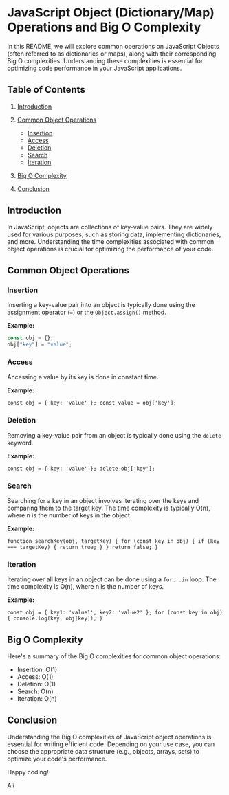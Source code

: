 # JavaScript Object (Dictionary/Map) Operations and Big O Complexity

In this README, we will explore common operations on JavaScript Objects (often referred to as dictionaries or maps), along with their corresponding Big O complexities. Understanding these complexities is essential for optimizing code performance in your JavaScript applications.

## Table of Contents

1. [Introduction](#introduction)
2. [Common Object Operations](#common-object-operations)

   - [Insertion](#insertion)
   - [Access](#access)
   - [Deletion](#deletion)
   - [Search](#search)
   - [Iteration](#iteration)

3. [Big O Complexity](#big-o-complexity)
4. [Conclusion](#conclusion)

## Introduction

In JavaScript, objects are collections of key-value pairs. They are widely used for various purposes, such as storing data, implementing dictionaries, and more. Understanding the time complexities associated with common object operations is crucial for optimizing the performance of your code.

## Common Object Operations

### Insertion

Inserting a key-value pair into an object is typically done using the assignment operator (`=`) or the `Object.assign()` method.

**Example:**

```javascript
const obj = {};
obj["key"] = "value";
```

### Access

Accessing a value by its key is done in constant time.

**Example:**

`const obj = { key: 'value' };
const value = obj['key'];`

### Deletion

Removing a key-value pair from an object is typically done using the `delete` keyword.

**Example:**

`const obj = { key: 'value' };
delete obj['key'];`

### Search

Searching for a key in an object involves iterating over the keys and comparing them to the target key. The time complexity is typically O(n), where n is the number of keys in the object.

**Example:**

`function searchKey(obj, targetKey) {
  for (const key in obj) {
    if (key === targetKey) {
      return true;
    }
  }
  return false;
}`

### Iteration

Iterating over all keys in an object can be done using a `for...in` loop. The time complexity is O(n), where n is the number of keys.

**Example:**

`const obj = { key1: 'value1', key2: 'value2' };
for (const key in obj) {
  console.log(key, obj[key]);
}`

## Big O Complexity

Here's a summary of the Big O complexities for common object operations:

- Insertion: O(1)
- Access: O(1)
- Deletion: O(1)
- Search: O(n)
- Iteration: O(n)

## Conclusion

Understanding the Big O complexities of JavaScript object operations is essential for writing efficient code. Depending on your use case, you can choose the appropriate data structure (e.g., objects, arrays, sets) to optimize your code's performance.

Happy coding!

Ali
